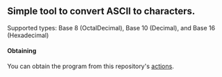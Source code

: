 ## Simple tool to convert ASCII to characters.

Supported types: Base 8 (OctalDecimal), Base 10 (Decimal), and Base 16 (Hexadecimal)

#### Obtaining
You can obtain the program from this repository's [actions](https://github.com/CloudOn9/AsciiDecoder/actions).

